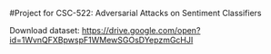 #Project for CSC-522: Adversarial Attacks on Sentiment Classifiers

Download dataset: https://drive.google.com/open?id=1WvnQFXBpwspF1WMewSGOsDYepzmGcHJI
